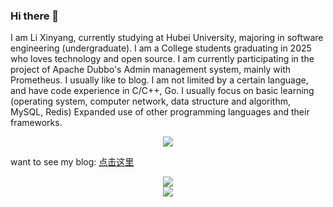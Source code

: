 ### Hi there 👋
I am Li Xinyang, currently studying at Hubei University, majoring in software engineering (undergraduate). I am a College students graduating in 2025 who loves technology and open source. I am currently participating in the project of Apache Dubbo's Admin management system, mainly with Prometheus. I usually like to blog. I am not limited by a certain language, and have code experience in C/C++, Go. I usually focus on basic learning (operating system, computer network, data structure and algorithm, MySQL, Redis) Expanded use of other programming languages and their frameworks. 

 
 <div align="center"> <img src="https://stats.justsong.cn/api/csdn?id=qq_61039408"> </div>

want to see my blog: <a href="https://blog.csdn.net/qq_61039408" title="点击这里">点击这里</a>


<div align="center"> <img src="https://github-readme-stats.vercel.app/api?username=sjmshsh"> </div>

<div align="center"> <img src="https://github-readme-stats.vercel.app/api/top-langs/?username=sjmshsh"> </div>
<!--
**sjmshsh/sjmshsh** is a ✨ _special_ ✨ repository because its `README.md` (this file) appears on your GitHub profile.

Here are some ideas to get you started:

- 🔭 I’m currently working on ...
- 🌱 I’m currently learning ...
- 👯 I’m looking to collaborate on ...
- 🤔 I’m looking for help with ...
- 💬 Ask me about ...
- 📫 How to reach me: ...
- 😄 Pronouns: ...
- ⚡ Fun fact: ...
-->

